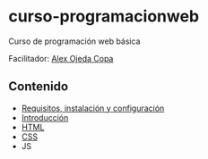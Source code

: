 # curso-programacionweb
Curso de programación web básica

Facilitador: [Alex Ojeda Copa](https://github.com/alex-roc)

## Contenido

- [Requisitos, instalación y configuración](https://github.com/lab-tecnosocial/curso-programacionweb/tree/main/00-instalacion)
- [Introducción](https://github.com/lab-tecnosocial/curso-programacionweb/tree/main/01-introduccion)
- [HTML](https://github.com/lab-tecnosocial/curso-programacionweb/tree/main/02-html)
- [CSS](https://github.com/lab-tecnosocial/curso-programacionweb/tree/main/03-css)
- JS